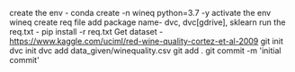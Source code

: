 create the env - conda create -n wineq python=3.7 -y
activate the env wineq
create req file
add package name-  dvc, dvc[gdrive], sklearn
run the req.txt - pip install -r req.txt 
Get dataset - https://www.kaggle.com/uciml/red-wine-quality-cortez-et-al-2009
git init
dvc init
dvc add data_given/winequality.csv
git add .
git commit -m 'initial commit'